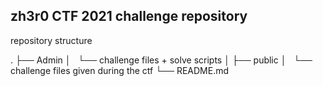 ## zh3r0 CTF 2021 challenge repository 

repository structure

.
├── Admin
│   └── challenge files + solve scripts
│
├── public
│   └── challenge files given during the ctf
└── README.md
